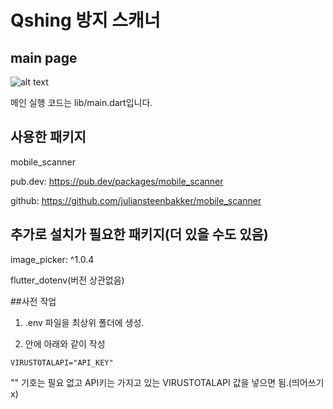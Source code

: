 # Qshing 방지 스캐너

## main page


![alt text](https://github.com/SCHCapstone2024-Qshing/virustotal_api/blob/main/image/123.png)


메인 실행 코드는 lib/main.dart입니다.



## 사용한 패키지

mobile_scanner

pub.dev: https://pub.dev/packages/mobile_scanner

github: https://github.com/juliansteenbakker/mobile_scanner

## 추가로 설치가 필요한 패키지(더 있을 수도 있음)

image_picker: ^1.0.4

flutter_dotenv(버전 상관없음)



##사전 작업

1. .env 파일을 최상위 폴더에 생성.

2. 안에 아래와 같이 작성
```
VIRUSTOTALAPI="API_KEY"
```
"" 기호는 필요 없고 API키는 가지고 있는 VIRUSTOTALAPI 값을 넣으면 됨.(띄어쓰기 x)
